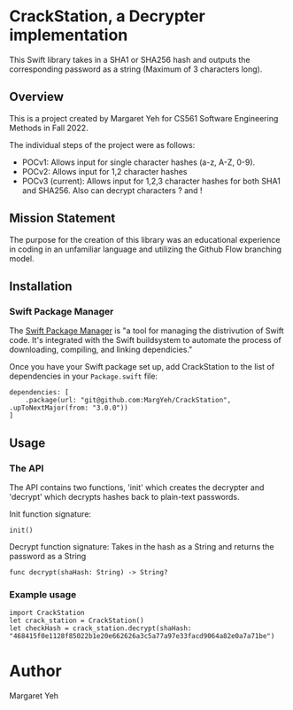 # CrackStation, a Decrypter implementation

This Swift library takes in a SHA1 or SHA256 hash and outputs the corresponding password as a string (Maximum of 3 characters long). 

## Overview
This is a project created by Margaret Yeh for CS561 Software Engineering Methods in Fall 2022. 

The individual steps of the project were as follows:
- POCv1: Allows input for single character hashes (a-z, A-Z, 0-9).
- POCv2: Allows input for 1,2 character hashes
- POCv3 (current): Allows input for 1,2,3 character hashes for both SHA1 and SHA256. Also can decrypt characters ? and !

## Mission Statement
The purpose for the creation of this library was an educational experience in coding in an unfamiliar language and utilizing the Github Flow branching model. 

## Installation

### Swift Package Manager
The [Swift Package Manager](https://www.swift.org/package-manager/) is "a tool for managing the distrivution of Swift code. It's integrated with the Swift buildsystem to automate the process of downloading, compiling, and linking dependicies."

Once you have your Swift package set up, add CrackStation to the list of dependencies in your `Package.swift` file:
```
dependencies: [ 
    .package(url: "git@github.com:MargYeh/CrackStation", .upToNextMajor(from: "3.0.0"))
]
```

## Usage
### The API
The API contains two functions, 'init' which creates the decrypter and 'decrypt' which decrypts hashes back to plain-text passwords.

Init function signature:
```
init()
```
Decrypt function signature: Takes in the hash as a String and returns the password as a String
```
func decrypt(shaHash: String) -> String?
```

### Example usage
```
import CrackStation
let crack_station = CrackStation()
let checkHash = crack_station.decrypt(shaHash: "468415f0e1128f85022b1e20e662626a3c5a77a97e33facd9064a82e0a7a71be")
```

# Author
Margaret Yeh